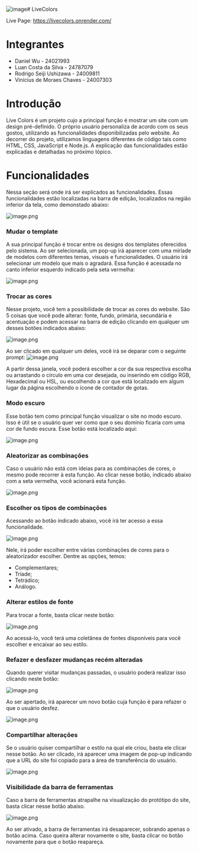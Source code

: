 ![image](https://github.com/user-attachments/assets/0e6b2a4e-1f75-44cd-a043-925af3d849da)# LiveColors

Live Page: https://livecolors.onrender.com/

# Integrantes

- Daniel Wu - 24021993
- Luan Costa da Silva - 24787079
- Rodrigo Seiji Ushizawa - 24009811
- Vinícius de Moraes Chaves - 24007303

# Introdução

Live Colors é um projeto cujo a principal função é mostrar um site com um design pré-definido. O próprio usuário personaliza de acordo com os seus gostos, utilizando as funcionalidades disponibilizadas pelo website. Ao decorrer do projeto, utilizamos linguagens diferentes de código tais como HTML, CSS, JavaScript e Node.js. A explicação das funcionalidades estão explicadas e detalhadas no próximo tópico.

# Funcionalidades

Nessa seção será onde irá ser explicados as funcionalidades. Essas funcionalidades estão localizadas na barra de edição, localizados na região inferior da tela, como demonstado abaixo: 

![image.png](https://i.ibb.co/5x0FSPx/image.png)

### Mudar o template

A sua principal função é trocar entre os designs dos templates oferecidos pelo sistema. Ao ser selecionada, um pop-up irá aparecer com uma miríade de modelos com diferentes temas, visuais e funcionalidades. O usuário irá selecionar um modelo que mais o agradará. Essa função é acessada no canto inferior esquerdo indicado pela seta vermelha:

![image.png](https://i.ibb.co/F5FDL4r/image.png)

### Trocar as cores

Nesse projeto, você tem a possibilidade de trocar as cores do website. São 5 coisas que você pode alterar: fonte, fundo, primária, secundária e acentuação e podem acessar na barra de edição clicando em qualquer um desses botões indicados abaixo:

![image.png](https://i.ibb.co/b2VPP54/image.png)

Ao ser clicado em qualquer um deles, você irá se deparar com o seguinte prompt:
![image.png](https://i.ibb.co/9c8HWnr/image.png)

A partir dessa janela, você poderá escolher a cor da sua respectiva escolha ou arrastando o círculo em uma cor desejada, ou inserindo em código RGB, Hexadecimal ou HSL, ou escolhendo a cor que está localizado em algum lugar da página escolhendo o ícone de contador de gotas.

### Modo escuro

Esse botão tem como principal função visualizar o site no modo escuro. Isso é útil se o usuário quer ver como que o seu domínio ficaria com uma cor de fundo escura. Esse botão está localizado aqui: 

![image.png](https://i.ibb.co/FBwfGMn/image.png)

### Aleatorizar as combinações

Caso o usuário não está com ideias para as combinações de cores, o mesmo pode recorrer à esta função. Ao clicar nesse botão, indicado abaixo com a seta vermelha, você acionará esta função.

![image.png](https://i.ibb.co/MB3G4v7/image.png)

### Escolher os tipos de combinações

Acessando ao botão indicado abaixo, você irá ter acesso a essa funcionalidade. 

![image.png](https://i.ibb.co/T4j5MDd/image.png)

Nele, irá poder escolher entre várias combinações de cores para o aleatorizador escolher. Dentre as opções, temos:

- Complementares;
- Tríade;
- Tetrádico;
- Análogo.

### Alterar estilos de fonte

Para trocar a fonte, basta clicar neste botão:

![image.png](https://i.ibb.co/J77HpWD/image.png)

Ao acessá-lo, você terá uma coletânea de fontes disponíveis para você escolher e encaixar ao seu estilo.

### Refazer e desfazer mudanças recém alteradas

Quando querer visitar mudanças passadas, o usuário poderá realizar isso clicando neste botão:

![image.png](https://i.ibb.co/QCCr7c0/image.png)

Ao ser apertado, irá aparecer um novo botão cuja função é para refazer o que o usuário desfez.

![image.png](https://i.ibb.co/02p0dxf/image.png)

### Compartilhar alterações

Se o usuário quiser compartilhar o estilo na qual ele criou, basta ele clicar nesse botão. Ao ser clicado, irá aparecer uma imagem de pop-up indicando que a URL do site foi copiado para a área de transferência do usuário. 

![image.png](https://i.ibb.co/C6QVxrX/image.png)

### Visibilidade da barra de ferramentas

Caso a barra de ferramentas atrapalhe na visualização do protótipo do site, basta clicar nesse botão abaixo.

![image.png](https://i.ibb.co/RQxPsVn/image.png)

Ao ser ativado, a barra de ferramentas irá desaparecer, sobrando apenas o botão acima. Caso queira alterar novamente o site, basta clicar no botão novamente para que o botão reapareça.
